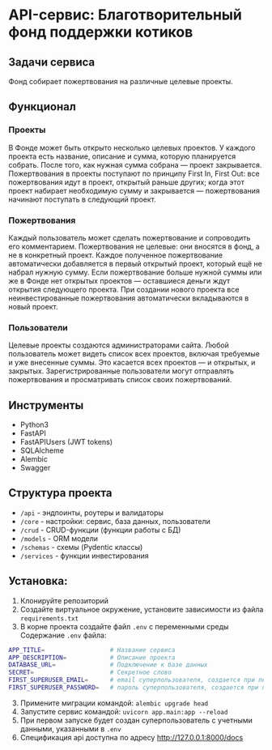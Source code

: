 # API-сервис: Благотворительный фонд поддержки котиков

## Задачи сервиса
Фонд собирает пожертвования на различные целевые проекты.

## Функционал
### Проекты
В Фонде может быть открыто несколько целевых проектов. У каждого проекта есть название, описание и сумма, которую планируется собрать. После того, как нужная сумма собрана — проект закрывается.
Пожертвования в проекты поступают по принципу First In, First Out: все пожертвования идут в проект, открытый раньше других; когда этот проект набирает необходимую сумму и закрывается — пожертвования начинают поступать в следующий проект.
### Пожертвования
Каждый пользователь может сделать пожертвование и сопроводить его комментарием. Пожертвования не целевые: они вносятся в фонд, а не в конкретный проект. Каждое полученное пожертвование автоматически добавляется в первый открытый проект, который ещё не набрал нужную сумму. Если пожертвование больше нужной суммы или же в Фонде нет открытых проектов — оставшиеся деньги ждут открытия следующего проекта. При создании нового проекта все неинвестированные пожертвования автоматически вкладываются в новый проект.
### Пользователи
Целевые проекты создаются администраторами сайта.
Любой пользователь может видеть список всех проектов, включая требуемые и уже внесенные суммы. Это касается всех проектов — и открытых, и закрытых. Зарегистрированные пользователи могут отправлять пожертвования и просматривать список своих пожертвований.

## Инструменты
- Python3
- FastAPI
- FastAPIUsers (JWT tokens)
- SQLAlcheme
- Alembic
- Swagger

## Структура проекта
- ```/api``` - эндпоинты, роутеры и валидаторы
- ```/core``` - настройки: сервис, база данных, пользователи
- ```/crud``` - CRUD-функции (функции работы с БД)
- ```/models``` - ORM модели
- ```/schemas``` - схемы (Pydentic классы)
- ```/services``` - функции инвестирования

## Установка:
1. Клонируйте репозиторий
2. Создайте виртуальное окружение, установите зависимости из файла ```requirements.txt```
3. В корне проекта создайте файл ```.env``` с переменными среды
Содержание ```.env``` файла:
```sh
APP_TITLE=                  # Название сервиса
APP_DESCRIPTION=            # Описание проекта 
DATABASE_URL=               # Подключение к базе данных
SECRET=                     # Секретное слово
FIRST_SUPERUSER_EMAIL=      # email суперпользователя, создается при первом запуске
FIRST_SUPERUSER_PASSWORD=   # пароль суперпользователя, создается при первом запуске
```

3. Примените миграции командой:
```alembic upgrade head```
4. Запустите сервис командой:
```uvicorn app.main:app --reload```
5. При первом запуске будет создан суперпользователь с учетными данными, указанными в ```.env```
6. Спецификация api доступна по адресу http://127.0.0.1:8000/docs
